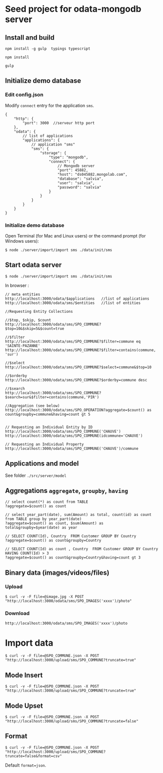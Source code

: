 # Seed project for odata-mongodb server


## Install and build

`npm install -g gulp  typings typescript`

`npm install`

`gulp`

## Initialize demo database

### Edit config.json

Modify `connect` entry for the application `sms`.

```
{
    "http": {
        "port": 3000  //serveur http port
    },
    "odata": {
        // list of applications
        "applications": {
            // application "sms"
            "sms": { 
                "storage": {
                    "type": "mongodb",
                    "connect": {
                        // Mongodb server
                        "port": 45882,
                        "host": "ds045882.mongolab.com",
                        "database": "salvia",
                        "user": "salvia",
                        "password": "salvia"
                    }
                }
            }
        }
    }
}
```

### Initialize demo database

Open Terminal (for Mac and Linux users) or the command prompt (for Windows users):

```
$ node ./server/import/import sms ./data/init/sms
```

## Start odata server
 
```
$ node ./server/import/import sms ./data/init/sms
```
In browser :

```
// meta entities 
http://localhost:3000/odata/$applications   //list of applications
http://localhost:3000/odata/sms/$entities   //list of entities

//Requesting Entity Collections

//$top, $skip, $count
http://localhost:3000/odata/sms/SPO_COMMUNE?$top=10&$skip=5&$count=true

//$filter
http://localhost:3000/odata/sms/SPO_COMMUNE?$filter=commune eq 'SAINTE-PAZANNE'
http://localhost:3000/odata/sms/SPO_COMMUNE?$filter=contains(commune, 'sur')

//$select
http://localhost:3000/odata/sms/SPO_COMMUNE?$select=commune&$top=10

//$orderby
http://localhost:3000/odata/sms/SPO_COMMUNE?$orderby=commune desc

//$search
http://localhost:3000/odata/sms/SPO_COMMUNE?$search=sur&$filter=contains(commune,'PIR')

//Aggregation (see below)
http://localhost:3000/odata/sms/SPO_OPERATION?aggregate=$count() as count&groupby=commune&having=count gt 5


// Requesting an Individual Entity by ID
http://localhost:3000/odata/sms/SPO_COMMUNE('CHAUVE')
http://localhost:3000/odata/sms/SPO_COMMUNE(idcommune='CHAUVE')

// Requesting an Individual Property
http://localhost:3000/odata/sms/SPO_COMMUNE('CHAUVE')/commune

```

## Applications and model 
See folder `./src/server/model` 

## Aggregations `aggregate`,  `groupby`, `having`    
```
// select count(*) as count from TABLE 
?aggregate=$count() as count 

// select year_part(date), sum(Amount) as total, count(id) as count from TABLE group by year_part(date)  
?aggregate=$count() as count, $sum(Amount) as total&groupby=$year(date) as year   

// SELECT COUNT(Id), Country  FROM Customer GROUP BY Country
?aggregate=$count() as count&groupby=Country

// SELECT COUNT(Id) as count , Country  FROM Customer GROUP BY Country HAVING COUNT(Id) > 3 
?aggregate=$count() as count&groupby=Country&having=count gt 3

```
## Binary data (images/videos/files)  


### Upload
```
$ curl -v -F file=@image.jpg -X POST "http://localhost:3000/odata/sms/SPO_IMAGES('xxxx')/photo"
```

### Download

```
http://localhost:3000/odata/sms/SPO_IMAGES('xxxx')/photo
```

# Import data

```
$ curl -v -F file=@SPO_COMMUNE.json -X POST "http://localhost:3000/upload/sms/SPO_COMMUNE?truncate=true"
```


## Mode Insert

```
$ curl -v -F file=@SPO_COMMUNE.json -X POST "http://localhost:3000/upload/sms/SPO_COMMUNE?truncate=true"
```

## Mode Upset

```
$ curl -v -F file=@SPO_COMMUNE.json -X POST "http://localhost:3000/upload/sms/SPO_COMMUNE?truncate=false"
```


## Format

```
$ curl -v -F file=@SPO_COMMUNE.json -X POST "http://localhost:3000/upload/sms/SPO_COMMUNE?truncate=false&format=csv"
```
Default `format=json`.


 

 